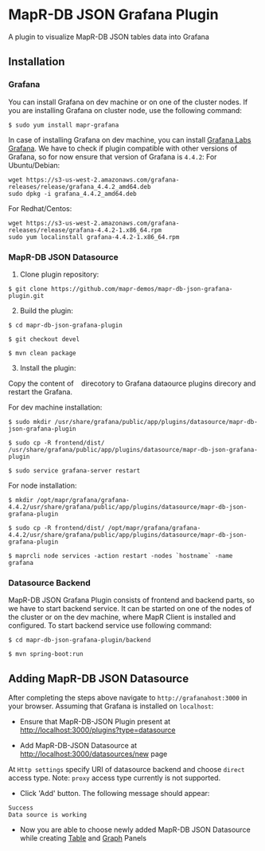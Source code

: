 # MapR-DB JSON Grafana Plugin
A plugin to visualize MapR-DB JSON tables data into Grafana

## Installation

### Grafana

You can install Grafana on dev machine or on one of the cluster nodes. If you are installing Grafana on cluster node, use the following command:
```
$ sudo yum install mapr-grafana
```

In case of installing Grafana on dev machine, you can install [Grafana Labs Grafana](https://grafana.com/grafana/download/4.4.2). We have to check if plugin compatible with other versions of Grafana, so for now ensure that version of Grafana is `4.4.2`:
For Ubuntu/Debian:
```
wget https://s3-us-west-2.amazonaws.com/grafana-releases/release/grafana_4.4.2_amd64.deb 
sudo dpkg -i grafana_4.4.2_amd64.deb 
```

For Redhat/Centos:
```
wget https://s3-us-west-2.amazonaws.com/grafana-releases/release/grafana-4.4.2-1.x86_64.rpm 
sudo yum localinstall grafana-4.4.2-1.x86_64.rpm 
```

### MapR-DB JSON Datasource

1. Clone plugin repository:

```
$ git clone https://github.com/mapr-demos/mapr-db-json-grafana-plugin.git

```

2. Build the plugin:

```
$ cd mapr-db-json-grafana-plugin

$ git checkout devel

$ mvn clean package
```

3. Install the plugin:

Copy the content of ` ` direcotory to Grafana dataource plugins direcory and restart the Grafana.

For dev machine installation:
```
$ sudo mkdir /usr/share/grafana/public/app/plugins/datasource/mapr-db-json-grafana-plugin

$ sudo cp -R frontend/dist/ /usr/share/grafana/public/app/plugins/datasource/mapr-db-json-grafana-plugin

$ sudo service grafana-server restart
```

For node installation:
```
$ mkdir /opt/mapr/grafana/grafana-4.4.2/usr/share/grafana/public/app/plugins/datasource/mapr-db-json-grafana-plugin

$ sudo cp -R frontend/dist/ /opt/mapr/grafana/grafana-4.4.2/usr/share/grafana/public/app/plugins/datasource/mapr-db-json-grafana-plugin

$ maprcli node services -action restart -nodes `hostname` -name grafana

```

### Datasource Backend

MapR-DB JSON Grafana Plugin consists of frontend and backend parts, so we have to start backend service. It can be started on one of the nodes of the cluster or on the dev machine, where MapR Client is installed and configured. To start backend service use following command:
```
$ cd mapr-db-json-grafana-plugin/backend

$ mvn spring-boot:run
```

## Adding MapR-DB JSON Datasource

After completing the steps above navigate to `http://grafanahost:3000` in your browser. Assuming that Grafana is installed on `localhost`:

* Ensure that MapR-DB-JSON Plugin present at [http://localhost:3000/plugins?type=datasource](http://localhost:3000/plugins?type=datasource)

* Add MapR-DB-JSON Datasource at [http://localhost:3000/datasources/new](http://localhost:3000/datasources/new) page

At `Http settings` specify URI of datasource backend and choose `direct` access type.
Note: `proxy` access type currently is not supported.

* Click 'Add' button. The following message should appear:

```
Success
Data source is working
```

* Now you are able to choose newly added MapR-DB JSON Datasource while creating [Table](http://docs.grafana.org/features/panels/table_panel/) and [Graph](http://docs.grafana.org/features/panels/graph/#graph-panel) Panels
